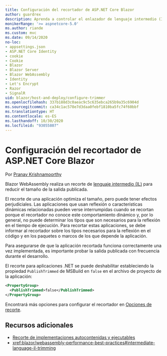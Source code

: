 ```yaml
---
title: Configuración del recortador de ASP.NET Core Blazor
author: guardrex
description: Aprenda a controlar el enlazador de lenguaje intermedio (IL) (recortador) al compilar una aplicación Blazor.
monikerRange: '>= aspnetcore-5.0'
ms.author: riande
ms.custom: mvc
ms.date: 09/14/2020
no-loc:
- appsettings.json
- ASP.NET Core Identity
- cookie
- Cookie
- Blazor
- Blazor Server
- Blazor WebAssembly
- Identity
- Let's Encrypt
- Razor
- SignalR
uid: blazor/host-and-deploy/configure-trimmer
ms.openlocfilehash: 337b188d3c0aeac9c5c635ebca265b9a35c6904d
ms.sourcegitcommit: ca34c1ac578e7d3daa0febf1810ba5fc74f60bbf
ms.translationtype: HT
ms.contentlocale: es-ES
ms.lasthandoff: 10/30/2020
ms.locfileid: "93055807"
---
```

# <a name="configure-the-trimmer-for-aspnet-core-no-locblazor"></a>Configuración del recortador de ASP.NET Core Blazor

Por [Pranav Krishnamoorthy](https://github.com/pranavkm)

Blazor WebAssembly realiza un recorte de [lenguaje intermedio (IL)](/dotnet/standard/managed-code#intermediate-language--execution) para reducir el tamaño de la salida publicada.

El recorte de una aplicación optimiza el tamaño, pero puede tener efectos perjudiciales. Las aplicaciones que usan reflexión o características dinámicas relacionadas pueden verse interrumpidas cuando se recortan porque el recortador no conoce este comportamiento dinámico y, por lo general, no puede determinar los tipos que son necesarios para la reflexión en el tiempo de ejecución. Para recortar estas aplicaciones, se debe informar al recortador sobre los tipos necesarios para la reflexión en el código y en los paquetes o marcos de los que depende la aplicación.

Para asegurarse de que la aplicación recortada funciona correctamente una vez implementada, es importante probar la salida publicada con frecuencia durante el desarrollo.

El recorte para aplicaciones .NET se puede deshabilitar estableciendo la propiedad `PublishTrimmed` de MSBuild en `false` en el archivo de proyecto de la aplicación:

```xml
<PropertyGroup>
  <PublishTrimmed>false</PublishTrimmed>
</PropertyGroup>
```
Encontrará más opciones para configurar el recortador en [Opciones de recorte](/dotnet/core/deploying/trimming-options).

## <a name="additional-resources"></a>Recursos adicionales

* [Recorte de implementaciones autocontenidas y ejecutables](/dotnet/core/deploying/trim-self-contained)
* <xref:blazor/webassembly-performance-best-practices#intermediate-language-il-trimming>

